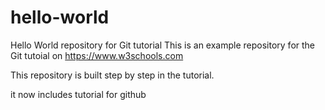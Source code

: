# hello-world
Hello World repository for Git tutorial
This is an example repository for the Git tutoial on https://www.w3schools.com

This repository is built step by step in the tutorial.

it now includes tutorial for github
